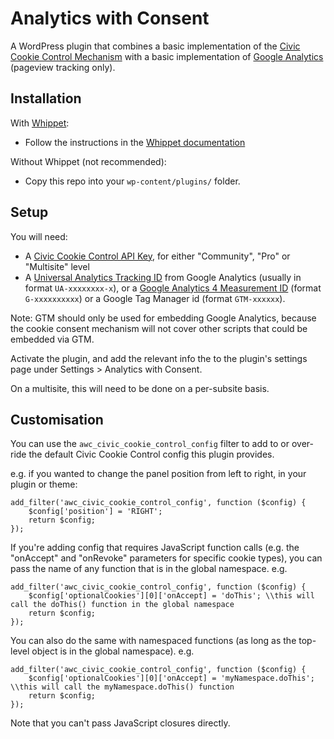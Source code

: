 # Analytics with Consent

A WordPress plugin that combines a basic implementation of the [Civic Cookie Control Mechanism](https://www.civicuk.com/cookie-control) with a basic implementation of [Google Analytics](https://analytics.google.com/) (pageview tracking only).

## Installation

With [Whippet](https://github.com/dxw/whippet):

* Follow the instructions in the [Whippet documentation](https://github.com/dxw/whippet/blob/main/docs/themesandplugins.md)

Without Whippet (not recommended):

* Copy this repo into your `wp-content/plugins/` folder.

## Setup

You will need:

* A [Civic Cookie Control API Key](https://www.civicuk.com/cookie-control/download), for either "Community", "Pro" or "Multisite" level
* A [Universal Analytics Tracking ID](https://support.google.com/analytics/answer/10269537?hl=en&ref_topic=9303319#zippy=%2Cadd-the-global-site-tag-directly-to-your-web-pages) from Google Analytics (usually in format `UA-xxxxxxxx-x`), or a [Google Analytics 4 Measurement ID](https://support.google.com/analytics/answer/9539598?hl=en) (format `G-xxxxxxxxxx`) or a Google Tag Manager id (format `GTM-xxxxxx`).

Note: GTM should only be used for embedding Google Analytics, because the cookie consent mechanism will not cover other scripts that could be embedded via GTM.  

Activate the plugin, and add the relevant info the to the plugin's settings page under Settings > Analytics with Consent.

On a multisite, this will need to be done on a per-subsite basis.

## Customisation

You can use the `awc_civic_cookie_control_config` filter to add to or over-ride the default Civic Cookie Control config this plugin provides.

e.g. if you wanted to change the panel position from left to right, in your plugin or theme:

```
add_filter('awc_civic_cookie_control_config', function ($config) {
    $config['position'] = 'RIGHT';
    return $config;
});
```

If you're adding config that requires JavaScript function calls (e.g. the "onAccept" and "onRevoke" parameters for specific cookie types), you can pass the name of any function that is in the global namespace. e.g. 

```
add_filter('awc_civic_cookie_control_config', function ($config) {
    $config['optionalCookies'][0]['onAccept] = 'doThis'; \\this will call the doThis() function in the global namespace
    return $config;
});
```

You can also do the same with namespaced functions (as long as the top-level object is in the global namespace). e.g.

```
add_filter('awc_civic_cookie_control_config', function ($config) {
    $config['optionalCookies'][0]['onAccept] = 'myNamespace.doThis'; \\this will call the myNamespace.doThis() function
    return $config;
});
```

Note that you can't pass JavaScript closures directly.
